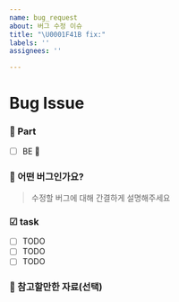 ```yaml
---
name: bug_request
about: 버그 수정 이슈
title: "\U0001F41B fix:"
labels: ''
assignees: ''

---
```


# Bug Issue
### 🎨 Part
- [ ] BE 🌵

### 🐛 어떤 버그인가요?
> 수정할 버그에 대해 간결하게 설명해주세요

### ☑ task
- [ ] TODO
- [ ] TODO
- [ ] TODO

### 🔎 참고할만한 자료(선택)
